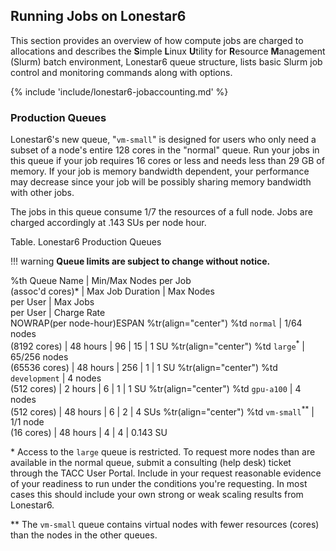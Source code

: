## Running Jobs on Lonestar6

This section provides an overview of how compute jobs are charged to allocations and describes the **S**imple **L**inux **U**tility for **R**esource **M**anagement (Slurm) batch environment, Lonestar6 queue structure, lists basic Slurm job control and monitoring commands along with options.

{% include 'include/lonestar6-jobaccounting.md' %}

### Production Queues

Lonestar6's new queue, "`vm-small`" is designed for users who only need a subset of a node's entire 128 cores in the "normal" queue.  Run your jobs in this queue if your job requires 16 cores or less and needs less than 29 GB of memory.  If your job is memory bandwidth dependent, your performance may decrease since your job will be possibly sharing memory bandwidth with other jobs.  

The jobs in this queue consume 1/7 the resources of a full node.  Jobs are charged accordingly at .143 SUs per node hour.

Table. Lonestar6 Production Queues

!!! warning
	**Queue limits are subject to change without notice.**

%th Queue Name
| Min/Max Nodes per Job<br /> (assoc'd cores)&#42;
| Max Job Duration
| Max Nodes<br> per User
| Max Jobs<br> per User
| Charge Rate<br />NOWRAP(per node-hour)ESPAN
			%tr(align="center")
%td <code>normal</code>
| 1/64 nodes<br>(8192 cores)
| 48 hours 
| 96 
| 15 
| 1 SU
			%tr(align="center")
%td <code>large</code><sup>&#42;</sup>
| 65/256 nodes<br>(65536 cores)
| 48 hours 
| 256 
| 1 
| 1 SU
			%tr(align="center")
%td <code>development</code>
| 4 nodes<br>(512 cores)
| 2 hours 
| 6 
| 1 
| 1 SU
			%tr(align="center")
%td <code>gpu-a100</code>
| 4 nodes<br>(512 cores)
| 48 hours 
| 6 
| 2 
| 4 SUs
			%tr(align="center")
%td <code>vm-small</code><sup>&#42;&#42;</sup>
| 1/1 node<br>(16 cores)
| 48 hours 
| 4
| 4
| 0.143 SU
		

&#42; Access to the `large` queue is restricted. To request more nodes than are available in the normal queue, submit a consulting (help desk) ticket through the TACC User Portal. Include in your request reasonable evidence of your readiness to run under the conditions you're requesting. In most cases this should include your own strong or weak scaling results from Lonestar6.

&#42;&#42; The `vm-small` queue contains virtual nodes with fewer resources (cores) than the nodes in the other queues.


